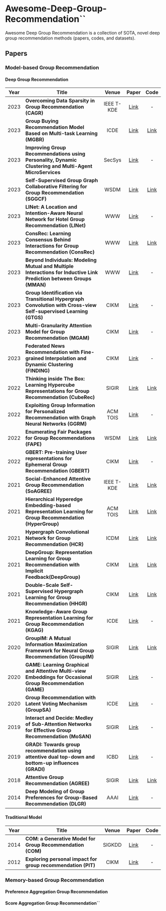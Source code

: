 # Awesome-Deep-Group-Recommendation``
Awesome Deep Group Recommendation is a collection of SOTA, novel deep group recommendation methods (papers, codes, and datasets).
## Papers


### Model-based Group Recommendation
#### Deep Group Recommendation
| Year | Title                                                                                                                 |   Venue    |                                                                                                                     Paper                                                                                                                      |                                       Code                                       |
|------|-----------------------------------------------------------------------------------------------------------------------|:----------:|:----------------------------------------------------------------------------------------------------------------------------------------------------------------------------------------------------------------------------------------------:|:--------------------------------------------------------------------------------:|
| 2023 | **Overcoming Data Sparsity in Group Recommendation (CAGR)**                                                           | IEEE T-KDE |                                                                                                  [Link](https://arxiv.org/pdf/2010.00813.pdf)                                                                                                  |                                        -                                         |
| 2023 | **Group Buying Recommendation Model Based on Multi-task Learning (MGBR)**                                             |    ICDE    |                                                                                                  [Link](https://arxiv.org/pdf/2211.14247.pdf)                                                                                                  |                    [Link](https://github.com/DeqingYang/MGBR)                    |
| 2023 | **Improving Group Recommendations using Personality, Dynamic Clustering and Multi-Agent MicroServices**               |   SecSys   |                                                                                                  [Link](https://dl.acm.org/doi/abs/10.1145/3604915.3610653)                                                                                                  |                                        -                                         |
| 2023 | **Self-Supervised Group Graph Collaborative Filtering for Group Recommendation (SGGCF)**                              |    WSDM    |                                                                                                  [Link](https://dl.acm.org/doi/abs/10.1145/3539597.3570400)                                                                                                  |                    [Link](https://github.com/kullaheyo/SGGCF)                    |
| 2023 | **LINet: A Location and Intention-Aware Neural Network for Hotel Group Recommendation (LINet)**                       |    WWW     |                                                                                                  [Link](https://dl.acm.org/doi/abs/10.1145/3543507.3583202)                                                                                                  |                                        -                                         |
| 2023 | **ConsRec: Learning Consensus Behind Interactions for Group Recommendation (ConsRec)**                                |    WWW     |                                                                                                  [Link](https://arxiv.org/pdf/2302.03555.pdf)                                                                                                  |                [Link](https://github.com/FDUDSDE/WWW2023ConsRec)                 |
| 2023 | **Beyond Individuals: Modeling Mutual and Multiple Interactions for Inductive Link Prediction between Groups (MMAN)** |    WWW     |                                                                                           [Link](https://dl.acm.org/doi/abs/10.1145/3539597.3570448)                                                                                           |                                        -                                         |
| 2023 | **Group Identification via Transitional Hypergraph Convolution with Cross-view Self-supervised Learning (GTGS)**      |    CIKM    |                                                                                                 [Link](https://arxiv.org/pdf/2308.08620v1.pdf)                                                                                                 |                                        -                                         |
| 2023 | **Multi-Granularity Attention Model for Group Recommendation (MGAM)**                                                 |    CIKM    |                                                                                                  [Link](https://arxiv.org/pdf/2308.04017.pdf)                                                                                                  |                                        -                                         |
| 2023 | **Federated News Recommendation with Fine-grained Interpolation and Dynamic Clustering (FINDING)**                    |    CIKM    |                                                                                                  [Link](https://dl.acm.org/doi/abs/10.1145/3583780.3614881)                                                                                                  |                                        -                                         |
| 2022 | **Thinking inside The Box: Learning Hypercube Representations for Group Recommendation (CubeRec)**                    |   SIGIR    |                                                                                                  [Link](https://arxiv.org/pdf/2204.02592.pdf)                                                                                                  |                 [Link](https://github.com/jinglong0407/CubeRec)                  |
| 2022 | **Exploiting Group Information for Personalized Recommendation with Graph Neural Networks (GGRM)**                    |  ACM TOIS  |                                                                                                 [Link](https://dl.acm.org/doi/10.1145/3464764)                                                                                                 |                                        -                                         |
| 2022 | **Enumerating Fair Packages for Group Recommendations (FAPE)**                                                        |    WSDM    |                                                                                                                    [Link](https://arxiv.org/pdf/2105.14423.pdf)                                                                                                                    |                     [Link](https://github.com/joisino/fape)                      |
| 2022 | **GBERT: Pre-training User representations for Ephemeral Group Recommendation (GBERT)**                                                        |    CIKM    |                                                                                                                    [Link](https://dl.acm.org/doi/abs/10.1145/3511808.3557330)                                                                                                                    |                                        -                                         |
| 2021 | **Social-Enhanced Attentive Group Recommendation (SoAGREE)**                                                          | IEEE T-KDE |                                                                                   [Link](http://staff.ustc.edu.cn/~hexn/papers/tkde19-social-group-rec.pdf)                                                                                    |                   [Link](https://github.com/caoda0721/SoAGREE)                   |
| 2021 | **Hierarchical Hyperedge Embedding-based Representation Learning for Group Recommendation (HyperGroup)**              |  ACM TOIS  |                                                                                                  [Link](https://arxiv.org/pdf/2103.13506.pdf)                                                                                                  | [Link](https://github.com/FDUDSDE/WWW2023GroupRecBaselines/tree/main/HyperGroup) |
| 2021 | **Hypergraph Convolutional Network for Group Recommendation (HCR)**                                                   |    ICDM    |                                                                                  [Link](https://shiruipan.github.io/publication/icdm-21-jia/icdm-21-jia.pdf)                                                                                   |                   [Link](https://github.com/GroupRec/GroupRec)                   |
| 2021 | **DeepGroup: Representation Learning for Group Recommendation with Implicit Feedback(DeepGroup)**                     |    CIKM    |                                                                                                  [Link](https://arxiv.org/pdf/2103.07597.pdf)                                                                                                  |                [Link](https://github.com/sarinasajadi/DeepGroup)                 |
| 2021 | **Double-Scale Self-Supervised Hypergraph Learning for Group Recommendation (HHGR)**                                  |    CIKM    |                                                                                                  [Link](https://arxiv.org/pdf/2109.04200.pdf)                                                                                                  |                     [Link](https://github.com/0411tony/HHGR)                     |
| 2021 | **Knowledge-Aware Group Representation Learning for Group Recommendation (KGAG)**                                     |    ICDE    |                                                                                                  [Link](https://ieeexplore.ieee.org/document/9458824)                                                                                                  |                                        -                                         |
| 2020 | **GroupIM: A Mutual Information Maximization Framework for Neural Group Recommendation (GroupIM)**                    |   SIGIR    |                                                                                                  [Link](https://arxiv.org/pdf/2006.03736.pdf)                                                                                                  |               [Link](https://github.com/CrowdDynamicsLab/GroupIM)                |
| 2020 | **GAME: Learning Graphical and Attentive Multi-view Embeddings for Occasional Group Recommendation (GAME)**           |   SIGIR    |                                                                                             [Link](https://dl.acm.org/doi/10.1145/3397271.3401064)                                                                                             |                                        -                                         |
| 2020 | **Group Recommendation with Latent Voting Mechanism (GroupSA)**                                                       |    ICDE    |                                                                                              [Link](https://ieeexplore.ieee.org/document/9101842)                                                                                              |                                        -                                         |
| 2019 | **Interact and Decide: Medley of Sub-Attention Networks for Effective Group Recommendation (MoSAN)**                  |   SIGIR    |                                                                                                  [Link](https://arxiv.org/pdf/1804.04327.pdf)                                                                                                  |                                        -                                         |
| 2019 | **GRADI: Towards group recommendation using attentive dual top-down and bottom-up influences (GRADI)**                |    ICBD    |                                                                                         [Link](https://ieeexplore.ieee.org/abstract/document/9005686/)                                                                                         |                                        -                                         |
| 2018 | **Attentive Group Recommendation (AGREE)**                                                                            |   SIGIR    |                                                                                       [Link](http://staff.ustc.edu.cn/~hexn/papers/sigir18-groupRS.pdf)                                                                                        |      [Link](https://github.com/LianHaiMiao/Attentive-Group-Recommendation)       |
| 2014 | **Deep Modeling of Group Preferences for Group-Based Recommendation (DLGR)**                                          |    AAAI    |                                                                                         [Link](https://ojs.aaai.org/index.php/AAAI/article/view/9007)                                                                                          |                                        -                                         |

#### Traditional Model
| Year | Title                                                        | Venue  |                            Paper                             | Code |
|------|--------------------------------------------------------------|:------:| :----------------------------------------------------------: |:----:|
| 2014 | **COM: a Generative Model for Group Recommendation (COM)**   | SIGKDD | [Link](https://dl.acm.org/doi/10.1145/2623330.2623616) |  -   |
| 2012 | **Exploring personal impact for group recommendation (PIT)** |  CIKM  | [Link](https://dl.acm.org/doi/abs/10.1145/2396761.2396848) |  -   |


### Memory-based Group Recommendation

#### Preference Aggregation Group Recommendation

#### Score Aggregation Group Recommendation``

[//]: # (| 2023 | **Exploring Time-aware Multi-pattern Group Venue Recommendation in LBSNs &#40;ConsRec&#41;**                                |  ACM TOIS  |                                                                             [Link]&#40;https://arxiv.org/pdf/2302.03555.pdf&#41;                                                                             |                [Link]&#40;https://github.com/FDUDSDE/WWW2023ConsRec&#41;                 |)
[//]: # (Probabilistic Majority Rule-Based Group Recommendation)